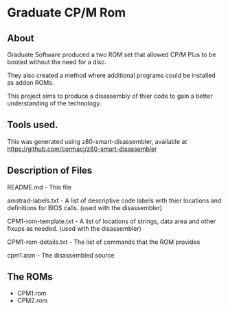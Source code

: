# Graduate CP/M Rom

## About

Graduate Software produced a two ROM set that allowed CP/M Plus to be booted without the need for a disc.

They also created a method where additional programs could be installed as addon ROMs.

This project aims to produce a disassembly of thier code to gain a better understanding of the technology.

## Tools used.

This was generated using z80-smart-disassembler, available at https://github.com/cormacj/z80-smart-disassembler

## Description of Files

README.md - This file

amstrad-labels.txt - A list of descriptive code labels with thier locations and definitions for BIOS calls. (used with the disassembler)

CPM1-rom-template.txt - A list of locations of strings, data area and other fixups as needed. (used with the disassembler)

CPM1-rom-details.txt - The list of commands that the ROM provides

cpm1.asm - The disassembled source

## The ROMs

* CPM1.rom
* CPM2.rom
